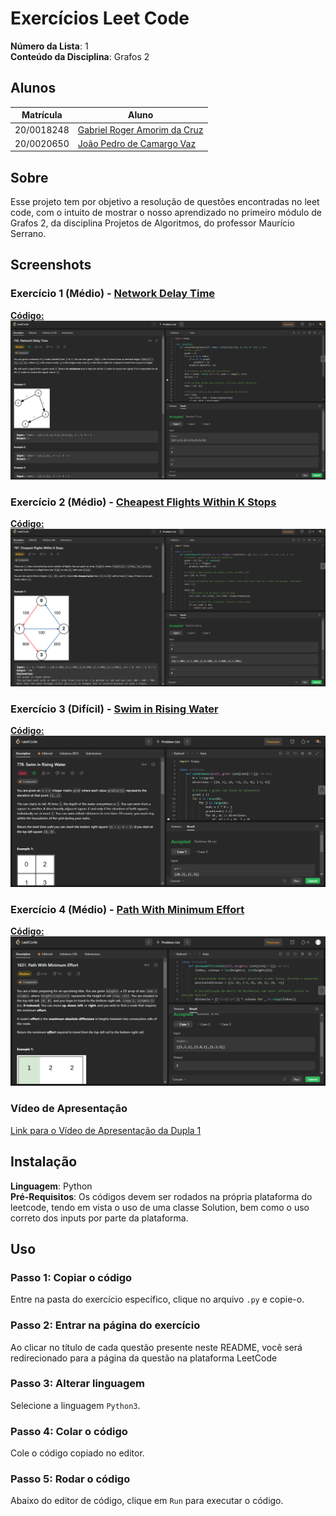 # Exercícios Leet Code

**Número da Lista**: 1<br>
**Conteúdo da Disciplina**: Grafos 2<br>

## Alunos
|Matrícula | Aluno |
| -- | -- |
| 20/0018248  |  [Gabriel Roger Amorim da Cruz](https://github.com/GabrielRoger07) |
| 20/0020650  |  [João Pedro de Camargo Vaz](https://github.com/JoaoPedro0803) |

## Sobre 
Esse projeto tem por objetivo a resolução de questões encontradas no leet code, com o intuito de mostrar o nosso aprendizado no primeiro módulo de Grafos 2, da disciplina Projetos de Algoritmos, do professor Maurício Serrano.

## Screenshots
### Exercício 1 (Médio) - [Network Delay Time](https://leetcode.com/problems/network-delay-time/description/)
[**Código:**](https://github.com/projeto-de-algoritmos/Grafos2_Exercises_LeetCode/blob/master/NetworkDelayTime/netWork.py)<br>
![Network Delay Time](/assets/printFuncionando_Network.PNG)

### Exercício 2 (Médio) - [Cheapest Flights Within K Stops](https://leetcode.com/problems/cheapest-flights-within-k-stops/description/)
[**Código:**](https://github.com/projeto-de-algoritmos/Grafos2_Exercises_LeetCode/blob/master/CheapestFlights/cheapest.py)<br>
![Cheapest Flights Within K Stops](/assets/approval_Cheapest.PNG)

### Exercício 3 (Difícil) - [Swim in Rising Water](https://leetcode.com/problems/swim-in-rising-water/description/)
[**Código:**](https://github.com/projeto-de-algoritmos/Grafos2_Exercises_LeetCode/blob/master/SwimRisingWater/swim.py)<br>
![Swim in Rising Water](/assets/Approval_Swim.PNG)

### Exercício 4 (Médio) - [Path With Minimum Effort](https://leetcode.com/problems/path-with-minimum-effort/description/)
[**Código:**](https://github.com/projeto-de-algoritmos/Grafos2_Exercises_LeetCode/blob/master/PathWithMinimumEffort/pathWithMinimumEffort.py)<br>
![Path With Minimum Effort](/assets/PathWithMinimumEffort_Resultado.png)

### Vídeo de Apresentação
[Link para o Vídeo de Apresentação da Dupla 1]()

## Instalação 
**Linguagem**: Python<br>
**Pré-Requisitos**: Os códigos devem ser rodados na própria plataforma do leetcode, tendo em vista o uso de uma classe Solution, bem como o uso correto dos inputs por parte da plataforma.

## Uso 
### Passo 1: Copiar o código
Entre na pasta do exercício específico, clique no arquivo `.py` e copie-o.

### Passo 2: Entrar na página do exercício
Ao clicar no título de cada questão presente neste README, você será redirecionado para a página da questão na plataforma LeetCode

### Passo 3: Alterar linguagem 
Selecione a linguagem `Python3`.

### Passo 4: Colar o código
Cole o código copiado no editor.

### Passo 5: Rodar o código
Abaixo do editor de código, clique em `Run` para executar o código.
